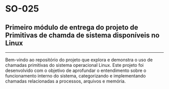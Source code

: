 # SO-025

## Primeiro módulo de entrega do projeto de Primitivas de chamda de sistema disponíveis no Linux
---

Bem-vindo ao repositório do projeto que explora e demonstra o uso de chamadas primitivas do sistema operacional Linux. Este projeto foi desenvolvido com o objetivo de aprofundar o entendimento sobre o funcionamento interno do sistema, categorizando e implementando chamadas relacionadas a processos, arquivos e memória.


